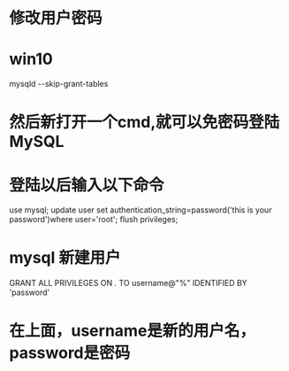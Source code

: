 # 修改用户密码
# win10 
mysqld --skip-grant-tables
# 然后新打开一个cmd,就可以免密码登陆MySQL
# 登陆以后输入以下命令
use mysql;
update user set authentication_string=password('this is your password')where user='root';
flush privileges;


# mysql 新建用户
GRANT ALL PRIVILEGES ON *.* TO username@"%" IDENTIFIED BY 'password'
# 在上面，username是新的用户名，password是密码

